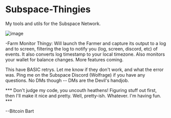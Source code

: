 # Subspace-Thingies
My tools and utils for the Subspace Network.  

![image](https://github.com/wolfrage76/Subspace-Thingies/assets/75458290/daaa7110-a50c-4f05-837c-9802b4049a08)

-Farm Monitor Thingy: Will launch the Farmer and capture its output to a log and to screen, filtering the log to notify you (log, screen, discord, etc) of events. It also converts log timestamp to your local timezone. Also monitors your wallet for balance changes.  More features coming. 

This have BASIC retrys. Let me know if they don't work, and what the error was.
Ping me on the Subspace Discord (Wolfrage) if you have any questions.  No DMs though -- DMs are the Devil's handjob.


*** Don't judge my code, you uncouth heathens!  Figuring stuff out first, then I'll make it nice and pretty. Well, pretty-ish. Whatever. I'm having fun. ***

--Bitcoin Bart
